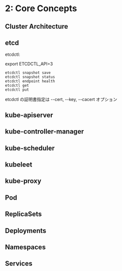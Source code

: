 # 2: Core Concepts

## Cluster Architecture

## etcd

etcdctl:

export ETCDCTL_API=3

    etcdctl snapshot save
    etcdctl snapshot status
    etcdctl endpoint health
    etcdctl get
    etcdctl put

etcdctl の証明書指定は --cert, --key, --cacert オプション

## kube-apiserver

## kube-controller-manager

## kube-scheduler

## kubeleet

## kube-proxy

## Pod

## ReplicaSets

## Deployments

## Namespaces

## Services

 